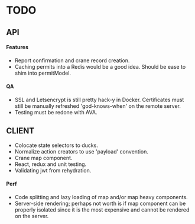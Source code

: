 # TODO

## API
#### Features
* Report confirmation and crane record creation.
* Caching permits into a Redis would be a good idea. Should
be ease to shim into permitModel.
#### QA
* SSL and Letsencrypt is still pretty hack-y in Docker. Certificates must
still be manually refreshed 'god-knows-when' on the remote server.
* Testing must be redone with AVA.

## CLIENT
* Colocate state selectors to ducks.
* Normalize action creators to use 'payload' convention.
* Crane map component.
* React, redux and unit testing.
* Validating jwt from rehydration.
#### Perf
* Code splitting and lazy loading of map and/or map heavy components.
* Server-side rendering; perhaps not worth is if map component can be
properly isolated since it is the most expensive and cannot be rendered
on the server.
